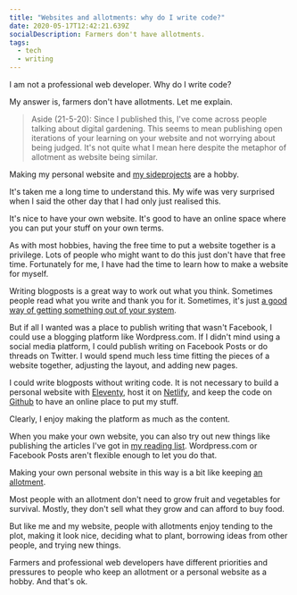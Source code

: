 ```yaml
---
title: "Websites and allotments: why do I write code?"
date: 2020-05-17T12:42:21.639Z
socialDescription: Farmers don't have allotments.
tags:
  - tech
  - writing
---
```

I am not a professional web developer. Why do I write code?

My answer is, farmers don't have allotments. Let me explain.

> Aside (21-5-20): Since I published this, I've come across people talking about digital gardening. This seems to mean publishing open iterations of your learning on your website and not worrying about being judged. It's not quite what I mean here despite the metaphor of allotment as website being similar.

Making my personal website and [my sideprojects](/tags/new-website) are a hobby.

It's taken me a long time to understand this. My wife was very surprised when I said the other day that I had only just realised this.

It's nice to have your own website. It's good to have an online space where you can put your stuff on your own terms.

As with most hobbies, having the free time to put a website together is a privilege. Lots of people who might want to do this just don't have that free time. Fortunately for me, I have had the time to learn how to make a website for myself.

Writing blogposts is a great way to work out what you think. Sometimes people read what you write and thank you for it. Sometimes, it's just [a good way of getting something out of your system](/blog/2020-04-18-on-the-whataboutery-around-the-takeover-of-newcastle-united).

But if all I wanted was a place to publish writing that wasn't Facebook, I could use a blogging platform like <span>Wordpress.com</span>. If I didn't mind using a social media platform, I could publish writing on Facebook Posts or do threads on Twitter. I would spend much less time fitting the pieces of a website together, adjusting the layout, and adding new pages.

I could write blogposts without writing code. It is not necessary to build a personal website with [Eleventy](https://11ty.dev), host it on [Netlify](https://www.netlify.com), and keep the code on [Github](https://github.com) to have an online place to put my stuff.

Clearly, I enjoy making the platform as much as the content.

When you make your own website, you can also try out new things like publishing the articles I've got in [my reading list](/reading-list). <span>Wordpress.com</span> or Facebook Posts aren't flexible enough to let you do that.

Making your own personal website in this way is a bit like keeping [an allotment](https://en.wikipedia.org/wiki/Allotment_(gardening)).

Most people with an allotment don't need to grow fruit and vegetables for survival. Mostly, they don't sell what they grow and can afford to buy food.

But like me and my website, people with allotments enjoy tending to the plot, making it look nice, deciding what to plant, borrowing ideas from other people, and trying new things.

Farmers and professional web developers have different priorities and pressures to people who keep an allotment or a personal website as a hobby. And that's ok.
